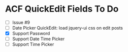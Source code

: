 ACF QuickEdit Fields To Do
==========================

 - [ ] Issue #9
 - [ ] Date Picker QuickEdit: load jquery-ui css on edit posts
 - [x] Support Password
 - [ ] Support Date Time Picker
 - [ ] Support Time Picker